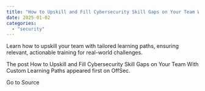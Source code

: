 ```yaml
---
title: "How to Upskill and Fill Cybersecurity Skill Gaps on Your Team With Custom Learning Paths"
date: 2025-01-02
categories: 
  - "security"
---
```


Learn how to upskill your team with tailored learning paths, ensuring relevant, actionable training for real-world challenges.

The post How to Upskill and Fill Cybersecurity Skill Gaps on Your Team With Custom Learning Paths appeared first on OffSec.

Go to Source
